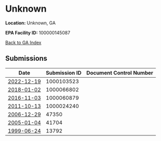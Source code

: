# Unknown

**Location:** Unknown, GA

**EPA Facility ID:** 100000145087

[Back to GA Index](../../index.md)

## Submissions

| Date | Submission ID | Document Control Number |
|------|--------------|-------------------------|
| [2022-12-19](submissions/1000103523.md) | 1000103523 |  |
| [2018-01-02](submissions/1000066802.md) | 1000066802 |  |
| [2016-11-03](submissions/1000060879.md) | 1000060879 |  |
| [2011-10-13](submissions/1000024240.md) | 1000024240 |  |
| [2006-12-29](submissions/47350.md) | 47350 |  |
| [2005-01-04](submissions/41704.md) | 41704 |  |
| [1999-06-24](submissions/13792.md) | 13792 |  |
